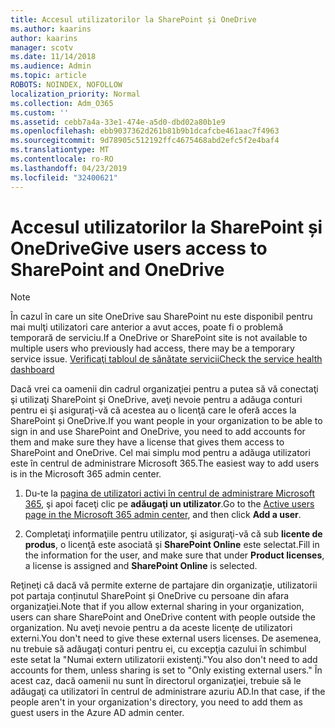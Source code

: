 ```yaml
---
title: Accesul utilizatorilor la SharePoint și OneDrive
ms.author: kaarins
author: kaarins
manager: scotv
ms.date: 11/14/2018
ms.audience: Admin
ms.topic: article
ROBOTS: NOINDEX, NOFOLLOW
localization_priority: Normal
ms.collection: Adm_O365
ms.custom: ''
ms.assetid: cebb7a4a-33e1-474e-a5d0-dbd02a80b1e9
ms.openlocfilehash: ebb9037362d261b81b9b1dcafcbe461aac7f4963
ms.sourcegitcommit: 9d78905c512192ffc4675468abd2efc5f2e4baf4
ms.translationtype: MT
ms.contentlocale: ro-RO
ms.lasthandoff: 04/23/2019
ms.locfileid: "32400621"
---
```

# <a name="give-users-access-to-sharepoint-and-onedrive"></a><span data-ttu-id="5e86c-102">Accesul utilizatorilor la SharePoint și OneDrive</span><span class="sxs-lookup"><span data-stu-id="5e86c-102">Give users access to SharePoint and OneDrive</span></span>

> [!NOTE]
> <span data-ttu-id="5e86c-103">În cazul în care un site OneDrive sau SharePoint nu este disponibil pentru mai mulţi utilizatori care anterior a avut acces, poate fi o problemă temporară de serviciu.</span><span class="sxs-lookup"><span data-stu-id="5e86c-103">If a OneDrive or SharePoint site is not available to multiple users who previously had access, there may be a temporary service issue.</span></span> [<span data-ttu-id="5e86c-104">Verificaţi tabloul de sănătate servicii</span><span class="sxs-lookup"><span data-stu-id="5e86c-104">Check the service health dashboard</span></span>](https://portal.office.com/adminportal/home#/servicehealth)
  
<span data-ttu-id="5e86c-105">Dacă vrei ca oamenii din cadrul organizaţiei pentru a putea să vă conectaţi şi utilizaţi SharePoint şi OneDrive, aveţi nevoie pentru a adăuga conturi pentru ei şi asiguraţi-vă că acestea au o licenţă care le oferă acces la SharePoint și OneDrive.</span><span class="sxs-lookup"><span data-stu-id="5e86c-105">If you want people in your organization to be able to sign in and use SharePoint and OneDrive, you need to add accounts for them and make sure they have a license that gives them access to SharePoint and OneDrive.</span></span> <span data-ttu-id="5e86c-106">Cel mai simplu mod pentru a adăuga utilizatori este în centrul de administrare Microsoft 365.</span><span class="sxs-lookup"><span data-stu-id="5e86c-106">The easiest way to add users is in the Microsoft 365 admin center.</span></span>
  
1. <span data-ttu-id="5e86c-107">Du-te la [pagina de utilizatori activi în centrul de administrare Microsoft 365](https://portal.office.com/adminportal/home#/users), şi apoi faceţi clic pe **adăugaţi un utilizator**.</span><span class="sxs-lookup"><span data-stu-id="5e86c-107">Go to the [Active users page in the Microsoft 365 admin center](https://portal.office.com/adminportal/home#/users), and then click **Add a user**.</span></span>
    
2. <span data-ttu-id="5e86c-108">Completaţi informaţiile pentru utilizator, şi asiguraţi-vă că sub **licente de produs**, o licenţă este asociată şi **SharePoint Online** este selectat.</span><span class="sxs-lookup"><span data-stu-id="5e86c-108">Fill in the information for the user, and make sure that under **Product licenses**, a license is assigned and **SharePoint Online** is selected.</span></span> 
    
<span data-ttu-id="5e86c-109">Reţineţi că dacă vă permite externe de partajare din organizaţie, utilizatorii pot partaja conținutul SharePoint și OneDrive cu persoane din afara organizaţiei.</span><span class="sxs-lookup"><span data-stu-id="5e86c-109">Note that if you allow external sharing in your organization, users can share SharePoint and OneDrive content with people outside the organization.</span></span> <span data-ttu-id="5e86c-110">Nu aveţi nevoie pentru a da aceste licenţe de utilizatori externi.</span><span class="sxs-lookup"><span data-stu-id="5e86c-110">You don't need to give these external users licenses.</span></span> <span data-ttu-id="5e86c-111">De asemenea, nu trebuie să adăugaţi conturi pentru ei, cu excepţia cazului în schimbul este setat la "Numai extern utilizatorii existenţi."</span><span class="sxs-lookup"><span data-stu-id="5e86c-111">You also don't need to add accounts for them, unless sharing is set to "Only existing external users."</span></span> <span data-ttu-id="5e86c-112">În acest caz, dacă oamenii nu sunt în directorul organizaţiei, trebuie să le adăugaţi ca utilizatori în centrul de administrare azuriu AD.</span><span class="sxs-lookup"><span data-stu-id="5e86c-112">In that case, if the people aren't in your organization's directory, you need to add them as guest users in the Azure AD admin center.</span></span>
  

